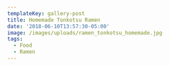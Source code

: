 ```yaml
---
templateKey: gallery-post
title: Homemade Tonkotsu Ramen
date: '2018-06-10T13:57:30-05:00'
image: /images/uploads/ramen_tonkotsu_homemade.jpg
tags:
  - Food
  - Ramen
---
```


